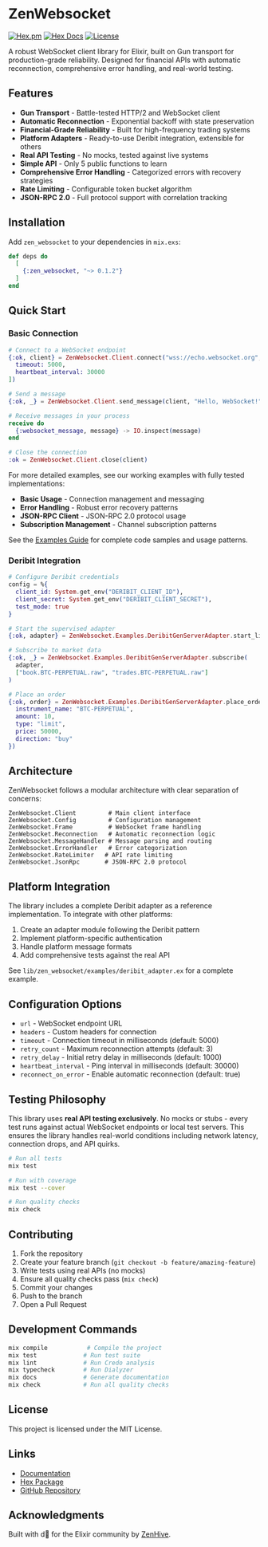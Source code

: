# ZenWebsocket

[![Hex.pm](https://img.shields.io/hexpm/v/zen_websocket.svg)](https://hex.pm/packages/zen_websocket)
[![Hex Docs](https://img.shields.io/badge/hex-docs-purple.svg)](https://hexdocs.pm/zen_websocket)
[![License](https://img.shields.io/hexpm/l/zen_websocket.svg)](https://github.com/ZenHive/zen_websocket/blob/main/LICENSE)

A robust WebSocket client library for Elixir, built on Gun transport for production-grade reliability. Designed for financial APIs with automatic reconnection, comprehensive error handling, and real-world testing.

## Features

- **Gun Transport** - Battle-tested HTTP/2 and WebSocket client
- **Automatic Reconnection** - Exponential backoff with state preservation
- **Financial-Grade Reliability** - Built for high-frequency trading systems
- **Platform Adapters** - Ready-to-use Deribit integration, extensible for others
- **Real API Testing** - No mocks, tested against live systems
- **Simple API** - Only 5 public functions to learn
- **Comprehensive Error Handling** - Categorized errors with recovery strategies
- **Rate Limiting** - Configurable token bucket algorithm
- **JSON-RPC 2.0** - Full protocol support with correlation tracking

## Installation

Add `zen_websocket` to your dependencies in `mix.exs`:

```elixir
def deps do
  [
    {:zen_websocket, "~> 0.1.2"}
  ]
end
```

## Quick Start

### Basic Connection

```elixir
# Connect to a WebSocket endpoint
{:ok, client} = ZenWebsocket.Client.connect("wss://echo.websocket.org", [
  timeout: 5000,
  heartbeat_interval: 30000
])

# Send a message
{:ok, _} = ZenWebsocket.Client.send_message(client, "Hello, WebSocket!")

# Receive messages in your process
receive do
  {:websocket_message, message} -> IO.inspect(message)
end

# Close the connection
:ok = ZenWebsocket.Client.close(client)
```

For more detailed examples, see our working examples with fully tested implementations:
- **Basic Usage** - Connection management and messaging
- **Error Handling** - Robust error recovery patterns  
- **JSON-RPC Client** - JSON-RPC 2.0 protocol usage
- **Subscription Management** - Channel subscription patterns

See the [Examples Guide](https://hexdocs.pm/zen_websocket/Examples.html) for complete code samples and usage patterns.

### Deribit Integration

```elixir
# Configure Deribit credentials
config = %{
  client_id: System.get_env("DERIBIT_CLIENT_ID"),
  client_secret: System.get_env("DERIBIT_CLIENT_SECRET"),
  test_mode: true
}

# Start the supervised adapter
{:ok, adapter} = ZenWebsocket.Examples.DeribitGenServerAdapter.start_link(config)

# Subscribe to market data
{:ok, _} = ZenWebsocket.Examples.DeribitGenServerAdapter.subscribe(
  adapter,
  ["book.BTC-PERPETUAL.raw", "trades.BTC-PERPETUAL.raw"]
)

# Place an order
{:ok, order} = ZenWebsocket.Examples.DeribitGenServerAdapter.place_order(adapter, %{
  instrument_name: "BTC-PERPETUAL",
  amount: 10,
  type: "limit",
  price: 50000,
  direction: "buy"
})
```

## Architecture

ZenWebsocket follows a modular architecture with clear separation of concerns:

```
ZenWebsocket.Client         # Main client interface
ZenWebsocket.Config         # Configuration management
ZenWebsocket.Frame          # WebSocket frame handling
ZenWebsocket.Reconnection   # Automatic reconnection logic
ZenWebsocket.MessageHandler # Message parsing and routing
ZenWebsocket.ErrorHandler   # Error categorization
ZenWebsocket.RateLimiter   # API rate limiting
ZenWebsocket.JsonRpc       # JSON-RPC 2.0 protocol
```

## Platform Integration

The library includes a complete Deribit adapter as a reference implementation. To integrate with other platforms:

1. Create an adapter module following the Deribit pattern
2. Implement platform-specific authentication
3. Handle platform message formats
4. Add comprehensive tests against the real API

See `lib/zen_websocket/examples/deribit_adapter.ex` for a complete example.

## Configuration Options

- `url` - WebSocket endpoint URL
- `headers` - Custom headers for connection
- `timeout` - Connection timeout in milliseconds (default: 5000)
- `retry_count` - Maximum reconnection attempts (default: 3)
- `retry_delay` - Initial retry delay in milliseconds (default: 1000)
- `heartbeat_interval` - Ping interval in milliseconds (default: 30000)
- `reconnect_on_error` - Enable automatic reconnection (default: true)

## Testing Philosophy

This library uses **real API testing exclusively**. No mocks or stubs - every test runs against actual WebSocket endpoints or local test servers. This ensures the library handles real-world conditions including network latency, connection drops, and API quirks.

```bash
# Run all tests
mix test

# Run with coverage
mix test --cover

# Run quality checks
mix check
```

## Contributing

1. Fork the repository
2. Create your feature branch (`git checkout -b feature/amazing-feature`)
3. Write tests using real APIs (no mocks)
4. Ensure all quality checks pass (`mix check`)
5. Commit your changes
6. Push to the branch
7. Open a Pull Request

## Development Commands

```bash
mix compile           # Compile the project
mix test             # Run test suite
mix lint             # Run Credo analysis
mix typecheck        # Run Dialyzer
mix docs             # Generate documentation
mix check            # Run all quality checks
```

## License

This project is licensed under the MIT License.

## Links

- [Documentation](https://hexdocs.pm/zen_websocket)
- [Hex Package](https://hex.pm/packages/zen_websocket)
- [GitHub Repository](https://github.com/ZenHive/zen_websocket)

## Acknowledgments

Built with d for the Elixir community by [ZenHive](https://github.com/ZenHive).